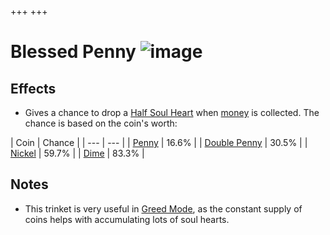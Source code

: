 +++
+++

 # Blessed Penny ![image](/image/Blessed_Penny.png) 

Effects
---------


* Gives a chance to drop a [Half Soul Heart](/wiki/Hearts#Half_Soul_Heart "Hearts") when [money](/wiki/Coins "Coins") is collected. The chance is based on the coin's worth:




| Coin
 | Chance
 |
| --- | --- |
| [Penny](/wiki/Coins#Penny "Coins") | 16.6%
 |
| [Double Penny](/wiki/Coins#Double_Penny "Coins") | 30.5%
 |
| [Nickel](/wiki/Coins#Nickel "Coins") | 59.7%
 |
| [Dime](/wiki/Coins#Dime "Coins") | 83.3%
 |


Notes
-------


* This trinket is very useful in [Greed Mode](/wiki/Greed_Mode "Greed Mode"), as the constant supply of coins helps with accumulating lots of soul hearts.


